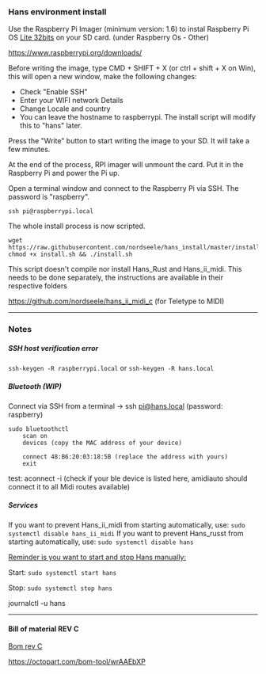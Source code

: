 ### Hans environment install

Use the Raspberry Pi Imager (minimum version: 1.6) to instal Raspberry Pi OS <u>Lite 32bits</u> on your SD card. (under Raspberry Os - Other)

https://www.raspberrypi.org/downloads/

Before writing the image, type CMD + SHIFT + X (or ctrl + shift + X on Win), this will open a new window, make the following changes:

- Check "Enable SSH" 
- Enter your WIFI network Details
- Change Locale and country
- You can leave the hostname to raspberrypi. The install script will modify this to "hans" later. 

Press the "Write" button to start writing the image to your SD. It will take a few minutes.

At the end of the process, RPI imager will unmount the card. Put it in the Raspberry Pi and power the Pi up.

Open a terminal window and connect to the Raspberry Pi via SSH. The password is "raspberry".

```shell
ssh pi@raspberrypi.local 
```


The whole install process is now scripted.

```shell
wget https://raw.githubusercontent.com/nordseele/hans_install/master/install.sh
chmod +x install.sh && ./install.sh
```

This script doesn't compile nor install Hans_Rust and Hans_ii_midi. This needs to be done separately, the instructions are available in their respective folders

https://github.com/nordseele/hans_ii_midi_c (for Teletype to MIDI)




___

### Notes

##### SSH host verification error

`ssh-keygen -R raspberrypi.local` or `ssh-keygen -R hans.local`

##### Bluetooth (WIP)

Connect via SSH from a terminal -> ssh pi@hans.local (password: raspberry)
```
sudo bluetoothctl
 	scan on 
	devices (copy the MAC address of your device)

	connect 48:B6:20:03:18:5B (replace the address with yours)
    exit
```

test: aconnect -i (check if your ble device is listed here, amidiauto should connect it to all Midi routes available)

##### Services

If you want to prevent Hans_ii_midi from starting automatically, use: `sudo systemctl disable hans_ii_midi` 
If you want to prevent Hans_russt from starting automatically, use: `sudo systemctl disable hans` 

<u>Reminder is you want to start and stop Hans manually:</u>

Start: `sudo systemctl start hans`

Stop: `sudo systemctl stop hans`

journalctl -u hans 

____ 


#### Bill of material REV C

[Bom rev C](bom_revC.md)

https://octopart.com/bom-tool/wrAAEbXP

